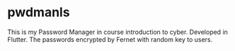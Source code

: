 # pwdmanls

This is my Password Manager in course introduction to cyber.
Developed in Flutter.
The passwords encrypted by Fernet with random key to users.
